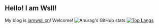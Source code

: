 ## Hello! I am Wsll!
My blog is <a href="https://iamwsll.cn" target="_blank">iamwsll.cn</a>! Welcome!
![Anurag's GitHub stats](https://github-readme-stats.vercel.app/api?username=iamwsll&show_icons=true&theme=gruvbox&include_all_commits=true)
[![Top Langs](https://github-readme-stats.vercel.app/api/top-langs/?username=anuraghazra&layout=compact)](https://github.com/anuraghazra/github-readme-stats)
